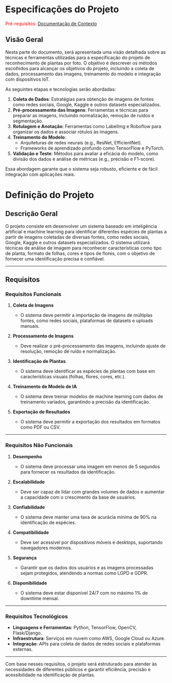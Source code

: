 # Especificações do Projeto

<span style="color:red">Pré-requisitos: <a href="1-Documentação de Contexto.md"> Documentação de Contexto</a></span>

## Visão Geral

Nesta parte do documento, será apresentada uma visão detalhada sobre as técnicas e ferramentas utilizadas para a especificação do projeto de reconhecimento de plantas por foto. O objetivo é descrever os métodos escolhidos para alcançar os objetivos do projeto, incluindo a coleta de dados, processamento das imagens, treinamento do modelo e integração com dispositivos IoT. 

As seguintes etapas e tecnologias serão abordadas:

1. **Coleta de Dados**: Estratégias para obtenção de imagens de fontes como redes sociais, Google, Kaggle e outros datasets especializados.
2. **Pré-processamento das Imagens**: Ferramentas e técnicas para preparar as imagens, incluindo normalização, remoção de ruídos e segmentação.
3. **Rotulagem e Anotação**: Ferramentas como LabelImg e Roboflow para organizar os dados e associar rótulos às imagens.
4. **Treinamento do Modelo**:
   - Arquiteturas de redes neurais (e.g., ResNet, EfficientNet).
   - Frameworks de aprendizado profundo como TensorFlow e PyTorch.
5. **Validação e Teste**: Métodos para avaliar a eficácia do modelo, como divisão dos dados e análise de métricas (e.g., precisão e F1-score).

Essa abordagem garante que o sistema seja robusto, eficiente e de fácil integração com aplicações reais.


# Definição do Projeto

## Descrição Geral  
O projeto consiste em desenvolver um sistema baseado em inteligência artificial e machine learning para identificar diferentes espécies de plantas a partir de imagens coletadas de diversas fontes, como redes sociais, Google, Kaggle e outros datasets especializados. O sistema utilizará técnicas de análise de imagem para reconhecer características como tipo de planta, formato de folhas, cores e tipos de flores, com o objetivo de fornecer uma identificação precisa e confiável.

---

## Requisitos

### Requisitos Funcionais
1. **Coleta de Imagens**  
   - O sistema deve permitir a importação de imagens de múltiplas fontes, como redes sociais, plataformas de datasets e uploads manuais.
   
2. **Processamento de Imagens**  
   - Deve realizar o pré-processamento das imagens, incluindo ajuste de resolução, remoção de ruído e normalização.
   
3. **Identificação de Plantas**  
   - O sistema deve identificar as espécies de plantas com base em características visuais (folhas, flores, cores, etc.).

4. **Treinamento de Modelo de IA**  
   - O sistema deve treinar modelos de machine learning com dados de treinamento variados, garantindo a precisão da identificação.

5. **Exportação de Resultados**  
   - O sistema deve permitir a exportação dos resultados em formatos como PDF ou CSV.

---

### Requisitos Não Funcionais
1. **Desempenho**  
   - O sistema deve processar uma imagem em menos de 5 segundos para fornecer os resultados da identificação.

2. **Escalabilidade**  
   - Deve ser capaz de lidar com grandes volumes de dados e aumentar a capacidade com o crescimento da base de usuários.

3. **Confiabilidade**  
   - O sistema deve manter uma taxa de acurácia mínima de 90% na identificação de espécies.

4. **Compatibilidade**  
   - Deve ser acessível por dispositivos móveis e desktops, suportando navegadores modernos.

5. **Segurança**  
   - Garantir que os dados dos usuários e as imagens processadas sejam protegidos, atendendo a normas como LGPD e GDPR.

6. **Disponibilidade**  
   - O sistema deve estar disponível 24/7 com no máximo 1% de downtime mensal.

---

### Requisitos Tecnológicos
- **Linguagens e Ferramentas**: Python, TensorFlow, OpenCV, Flask/Django.  
- **Infraestrutura**: Serviços em nuvem como AWS, Google Cloud ou Azure.  
- **Integração**: APIs para coleta de dados de redes sociais e plataformas externas.

---

Com base nesses requisitos, o projeto será estruturado para atender às necessidades de diferentes públicos e garantir eficiência, precisão e acessibilidade na identificação de plantas.
